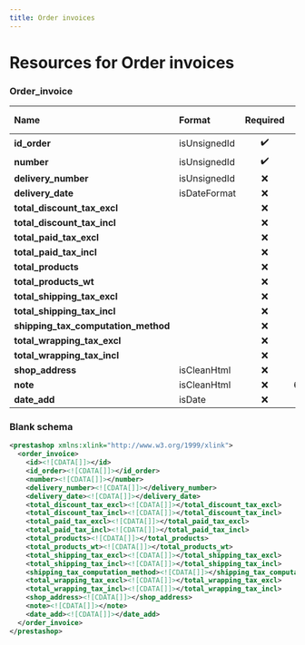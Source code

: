 ```yaml
---
title: Order invoices
---
```


# Resources for Order invoices

### Order_invoice

|                Name                 |    Format    | Required | Max size | Description |
| :---------------------------------- | :----------- | :------: | -------: | :---------- |
| **id_order**                        | isUnsignedId | ✔️       |          | Order ID    |
| **number**                          | isUnsignedId | ✔️       |          |             |
| **delivery_number**                 | isUnsignedId | ❌        |          |             |
| **delivery_date**                   | isDateFormat | ❌        |          |             |
| **total_discount_tax_excl**         |              | ❌        |          |             |
| **total_discount_tax_incl**         |              | ❌        |          |             |
| **total_paid_tax_excl**             |              | ❌        |          |             |
| **total_paid_tax_incl**             |              | ❌        |          |             |
| **total_products**                  |              | ❌        |          |             |
| **total_products_wt**               |              | ❌        |          |             |
| **total_shipping_tax_excl**         |              | ❌        |          |             |
| **total_shipping_tax_incl**         |              | ❌        |          |             |
| **shipping_tax_computation_method** |              | ❌        |          |             |
| **total_wrapping_tax_excl**         |              | ❌        |          |             |
| **total_wrapping_tax_incl**         |              | ❌        |          |             |
| **shop_address**                    | isCleanHtml  | ❌        | 1000     |             |
| **note**                            | isCleanHtml  | ❌        | 65000    |             |
| **date_add**                        | isDate       | ❌        |          |             |


### Blank schema

```xml
<prestashop xmlns:xlink="http://www.w3.org/1999/xlink">
  <order_invoice>
    <id><![CDATA[]]></id>
    <id_order><![CDATA[]]></id_order>
    <number><![CDATA[]]></number>
    <delivery_number><![CDATA[]]></delivery_number>
    <delivery_date><![CDATA[]]></delivery_date>
    <total_discount_tax_excl><![CDATA[]]></total_discount_tax_excl>
    <total_discount_tax_incl><![CDATA[]]></total_discount_tax_incl>
    <total_paid_tax_excl><![CDATA[]]></total_paid_tax_excl>
    <total_paid_tax_incl><![CDATA[]]></total_paid_tax_incl>
    <total_products><![CDATA[]]></total_products>
    <total_products_wt><![CDATA[]]></total_products_wt>
    <total_shipping_tax_excl><![CDATA[]]></total_shipping_tax_excl>
    <total_shipping_tax_incl><![CDATA[]]></total_shipping_tax_incl>
    <shipping_tax_computation_method><![CDATA[]]></shipping_tax_computation_method>
    <total_wrapping_tax_excl><![CDATA[]]></total_wrapping_tax_excl>
    <total_wrapping_tax_incl><![CDATA[]]></total_wrapping_tax_incl>
    <shop_address><![CDATA[]]></shop_address>
    <note><![CDATA[]]></note>
    <date_add><![CDATA[]]></date_add>
  </order_invoice>
</prestashop>
```

